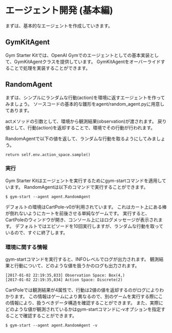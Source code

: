 # エージェント開発 (基本編)

まずは、基本的なエージェントを作成していきます。

## GymKitAgent

Gym Starter Kitでは、OpenAI Gymでのエージェントとしての基本実装として、GymKitAgentクラスを提供しています。
GymKitAgentをオーバーライドすることで処理を実装することができます。

## RandomAgent

まずは、シンプルにランダムな行動(action)を環境に返すエージェントを作ってみましょう。
ソースコードの基本的な雛形をagent/random\_agent.pyに用意してあります。

actメソッドの引数として、環境から観測結果(observation)が渡されます。
戻り値として、行動(action)を返却することで、環境でその行動が行われます。

RandomAgentで以下の値を返して、ランダムな行動を取るようにしてみましょう。

    return self.env.action_space.sample()

### 実行

Gym Starter Kitはエージェントを実行するためにgym-startコマンドを適用しています。
RandomAgentは以下のコマンドで実行することができます。

    $ gym-start --agent agent.RandomAgent

デフォルトの環境はCartPole-v0が利用されています。
これはカート上にある棒が倒れないようにカートを前後させる単純なゲームです。
実行すると、CartPoleのウィンドウが開き、コンソール上にはログメッセージが表示されます。
デフォルトではエピソードを10回実行しますが、ランダムな行動を取っているので、すぐに終了します。

### 環境に関する情報

gym-startコマンドを実行すると、INFOレベルでログが出力されます。
観測結果と行動について、どのような値を扱うかのログも出力されます。

    [2017-01-02 22:19:35,833] Observation Space: Box(4,)
    [2017-01-02 22:19:35,834] Action Space: Discrete(2)

CartPoleでは観測結果が4属性で、行動は2値の値を返却するのがログによりわかります。
この情報はゲームにより異なるので、別のゲームを実行する際にこの情報により、扱うべきデータ構造を確認することができます。
また、実際にどのような値が観測されているかはgym-startコマンドに-vオプションを指定することで確認することができます。

    $ gym-start --agent agent.RandomAgent -v

